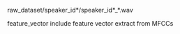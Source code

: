 raw_dataset/speaker_id*/speaker_id*_*.wav

feature_vector include feature vector extract from MFCCs
